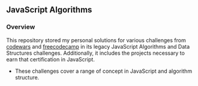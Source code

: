 ## JavaScript Algorithms

### Overview

This repository stored my personal solutions for various challenges from [codewars](https://www.codewars.com/) and [freecodecamp](https://www.freecodecamp.org/) in its legacy JavaScript Algorithms and Data Structures challenges. Additionally, it includes the projects necessary to earn that certification in JavaScript.

  * These challenges cover a range of concept in JavaScript and algorithm structure.
